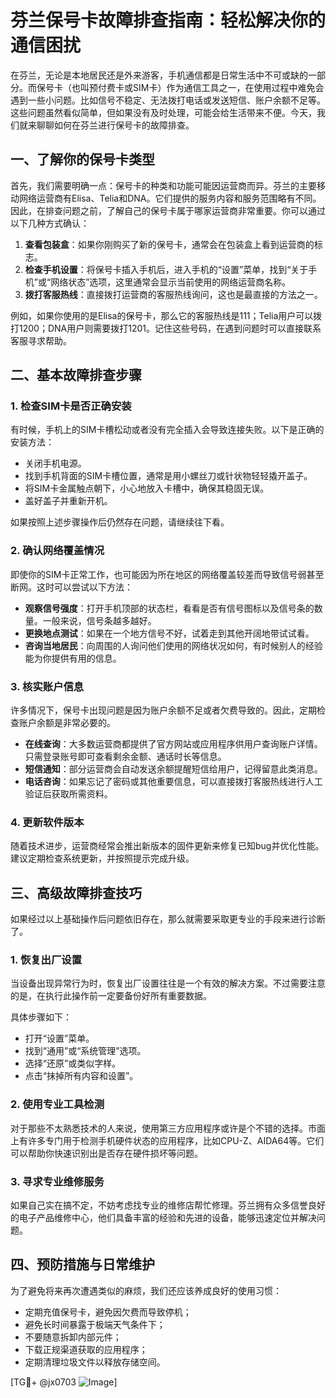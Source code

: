 # 芬兰保号卡故障排查指南：轻松解决你的通信困扰

在芬兰，无论是本地居民还是外来游客，手机通信都是日常生活中不可或缺的一部分。而保号卡（也叫预付费卡或SIM卡）作为通信工具之一，在使用过程中难免会遇到一些小问题。比如信号不稳定、无法拨打电话或发送短信、账户余额不足等。这些问题虽然看似简单，但如果没有及时处理，可能会给生活带来不便。今天，我们就来聊聊如何在芬兰进行保号卡的故障排查。

## 一、了解你的保号卡类型

首先，我们需要明确一点：保号卡的种类和功能可能因运营商而异。芬兰的主要移动网络运营商有Elisa、Telia和DNA。它们提供的服务内容和服务范围略有不同。因此，在排查问题之前，了解自己的保号卡属于哪家运营商非常重要。你可以通过以下几种方式确认：

1. **查看包装盒**：如果你刚购买了新的保号卡，通常会在包装盒上看到运营商的标志。
2. **检查手机设置**：将保号卡插入手机后，进入手机的“设置”菜单，找到“关于手机”或“网络状态”选项，这里通常会显示当前使用的网络运营商名称。
3. **拨打客服热线**：直接拨打运营商的客服热线询问，这也是最直接的方法之一。

例如，如果你使用的是Elisa的保号卡，那么它的客服热线是111；Telia用户可以拨打1200；DNA用户则需要拨打1201。记住这些号码，在遇到问题时可以直接联系客服寻求帮助。

## 二、基本故障排查步骤

### 1. 检查SIM卡是否正确安装

有时候，手机上的SIM卡槽松动或者没有完全插入会导致连接失败。以下是正确的安装方法：

- 关闭手机电源。
- 找到手机背面的SIM卡槽位置，通常是用小螺丝刀或针状物轻轻撬开盖子。
- 将SIM卡金属触点朝下，小心地放入卡槽中，确保其稳固无误。
- 盖好盖子并重新开机。

如果按照上述步骤操作后仍然存在问题，请继续往下看。

### 2. 确认网络覆盖情况

即使你的SIM卡正常工作，也可能因为所在地区的网络覆盖较差而导致信号弱甚至断网。这时可以尝试以下方法：

- **观察信号强度**：打开手机顶部的状态栏，看看是否有信号图标以及信号条的数量。一般来说，信号条越多越好。
- **更换地点测试**：如果在一个地方信号不好，试着走到其他开阔地带试试看。
- **咨询当地居民**：向周围的人询问他们使用的网络状况如何，有时候别人的经验能为你提供有用的信息。

### 3. 核实账户信息

许多情况下，保号卡出现问题是因为账户余额不足或者欠费导致的。因此，定期检查账户余额是非常必要的。

- **在线查询**：大多数运营商都提供了官方网站或应用程序供用户查询账户详情。只需登录账号即可查看剩余金额、通话时长等信息。
- **短信通知**：部分运营商会自动发送余额提醒短信给用户，记得留意此类消息。
- **电话咨询**：如果忘记了密码或其他重要信息，可以直接拨打客服热线进行人工验证后获取所需资料。

### 4. 更新软件版本

随着技术进步，运营商经常会推出新版本的固件更新来修复已知bug并优化性能。建议定期检查系统更新，并按照提示完成升级。

## 三、高级故障排查技巧

如果经过以上基础操作后问题依旧存在，那么就需要采取更专业的手段来进行诊断了。

### 1. 恢复出厂设置

当设备出现异常行为时，恢复出厂设置往往是一个有效的解决方案。不过需要注意的是，在执行此操作前一定要备份好所有重要数据。

具体步骤如下：
- 打开“设置”菜单。
- 找到“通用”或“系统管理”选项。
- 选择“还原”或类似字样。
- 点击“抹掉所有内容和设置”。

### 2. 使用专业工具检测

对于那些不太熟悉技术的人来说，使用第三方应用程序或许是个不错的选择。市面上有许多专门用于检测手机硬件状态的应用程序，比如CPU-Z、AIDA64等。它们可以帮助你快速识别出是否存在硬件损坏等问题。

### 3. 寻求专业维修服务

如果自己实在搞不定，不妨考虑找专业的维修店帮忙修理。芬兰拥有众多信誉良好的电子产品维修中心，他们具备丰富的经验和先进的设备，能够迅速定位并解决问题。

## 四、预防措施与日常维护

为了避免将来再次遭遇类似的麻烦，我们还应该养成良好的使用习惯：

- 定期充值保号卡，避免因欠费而导致停机；
- 避免长时间暴露于极端天气条件下；
- 不要随意拆卸内部元件；
- 下载正规渠道获取的应用程序；
- 定期清理垃圾文件以释放存储空间。

[TG💪+ @jx0703 ![Image](https://github.com/user-attachments/assets/dbca1d08-cadb-493c-b0ec-ad6f7a83f270)]